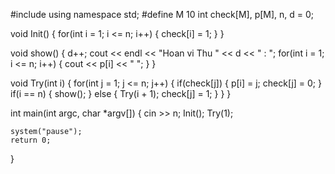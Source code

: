 #include <iostream>
using namespace std; 
#define M 10
int check[M], p[M], n, d = 0; 

void Init()
{
	for(int i = 1; i <= n; i++)
	{
		check[i] = 1; 
	}
}

void show()
{
	d++; 
	cout << endl << "Hoan vi Thu " << d << " : "; 
	for(int i = 1; i <= n; i++)
	{
		cout << p[i] << "   "; 
	}
}

void Try(int i)
{
	for(int j = 1; j <= n; j++)
	{
		if(check[j])
		{
			p[i] = j; 
			check[j] = 0; 
		}
		if(i == n)
		{
			show(); 
		}
		else
		{
			Try(i + 1);
			check[j] = 1; 
		}
	}
}

int main(int argc, char *argv[])
{
	cin >> n; 
	Init(); 
	Try(1); 
	
	
	system("pause"); 
	return 0; 
}
